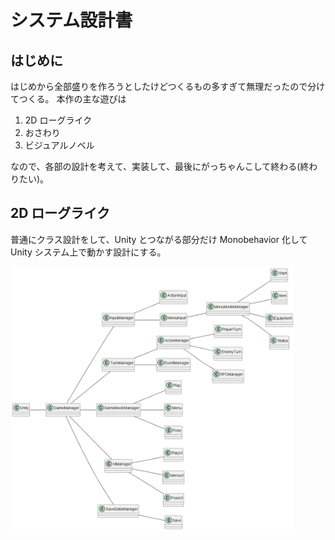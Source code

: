 # システム設計書

## はじめに

はじめから全部盛りを作ろうとしたけどつくるもの多すぎて無理だったので分けてつくる。
本作の主な遊びは

1. 2D ローグライク
2. おさわり
3. ビジュアルノベル

なので、各部の設計を考えて、実装して、最後にがっちゃんこして終わる(終わりたい)。

## 2D ローグライク

普通にクラス設計をして、Unity とつながる部分だけ Monobehavior 化して Unity システム上で動かす設計にする。

<img src="Images/ManagerTree.png" width="90%">
